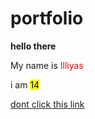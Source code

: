 # portfolio
<b> hello there</b>
<p>My name is <span style="color: red"> Illiyas</span></p> 
<p>i am <mark> 14</mark></p>
<a href="https://google.com">dont click this link</a>